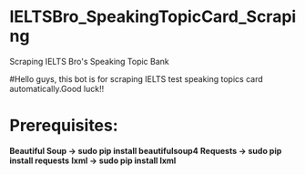 # IELTSBro_SpeakingTopicCard_Scraping
Scraping IELTS Bro's Speaking Topic Bank

#Hello guys, this bot is for scraping IELTS test speaking topics card automatically.Good luck!!

# Prerequisites:
**Beautiful Soup -> sudo pip install beautifulsoup4** 
**Requests -> sudo pip install requests**
**lxml -> sudo pip install lxml**

